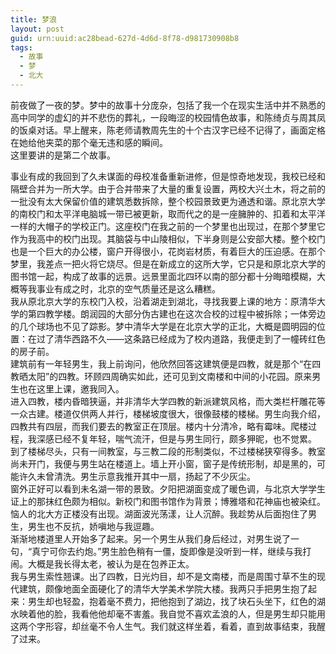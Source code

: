 ```yaml
---
title: 梦浪
layout: post
guid: urn:uuid:ac28bead-627d-4d6d-8f78-d981730908b8
tags:
  - 故事
  - 梦
  - 北大
---
```


前夜做了一夜的梦。梦中的故事十分庞杂，包括了我一个在现实生活中并不熟悉的高中同学的虚幻的并不悲伤的葬礼，一段晦涩的校园情色故事，和陈绮贞与周其凤的饭桌对话。早上醒来，陈老师请教周先生的十个古汉字已经不记得了，画面定格在她给他夹菜的那个毫无违和感的瞬间。  
这里要讲的是第二个故事。

事业有成的我回到了久未谋面的母校准备重新进修，但是惊奇地发现，我校已经和隔壁合并为一所大学。由于合并带来了大量的重复设置，两校大兴土木，将之前的一批没有太大保留价值的建筑悉数拆除，整个校园景致更为通透和谐。原北京大学的南校门和太平洋电脑城一带已被更新，取而代之的是一座臃肿的、扣着和太平洋一样的大帽子的学校正门。这座校门在我之前的一个梦里也出现过，在那个梦里它作为我高中的校门出现。其脑袋与中山陵相似，下半身则是公安部大楼。整个校门也是一个巨大的办公楼，窗户开得很小，花岗岩材质，有着巨大的压迫感。在那个梦里，我差点一把火将它烧尽。但是在新成立的这所大学，它只是和原北京大学的图书馆一起，构成了故事的远景。远景里面北四环以南的部分都十分晦暗模糊，大概等我事业有成之时，北京的空气质量还是这么糟糕。  
我从原北京大学的东校门入校，沿着湖走到湖北，寻找我要上课的地方：原清华大学的第四教学楼。朗润园的大部分伪古建也在这次合校的过程中被拆除；一体旁边的几个球场也不见了踪影。梦中清华大学是在北京大学的正北，大概是圆明园的位置：在过了清华西路不久——这条路已经成为了校内道路，我便走到了一幢砖红色的房子前。  
建筑前有一年轻男生，我上前询问，他欣然回答这建筑便是四教，就是那个“在四教晒太阳”的四教。环顾四周确实如此，还可见到文南楼和中间的小花园。原来男生也在这里上课，邀我同入。  
进入四教，楼内昏暗狭逼，并非清华大学四教的新派建筑风格，而大类栏杆雕花等一众古建。楼道仅供两人并行，楼梯坡度很大，很像鼓楼的楼梯。男生向我介绍，四教共有四层，而我们要去的教室正在顶层。楼内十分清冷，略有霉味。爬楼过程，我深感已经不复年轻，喘气流汗，但是与男生同行，颇多狎昵，也不觉累。  
到了楼梯尽头，只有一间教室，与三教二段的形制类似，不过楼梯狭窄得多。教室尚未开门，我便与男生站在楼道上。墙上开小窗，窗子是传统形制，却是黑的，可能许久未曾清洗。男生示意我推开其中一扇，扬起了不少灰尘。  
窗外正好可以看到未名湖一带的景致。夕阳把湖面变成了暖色调，与北京大学学生证上的那抹红色颇为相似。新校门和图书馆作为背景；博雅塔和花神庙也被染红。恼人的北大方正楼没有出现。湖面波光荡漾，让人沉醉。我趁势从后面抱住了男生，男生也不反抗，娇嗔地与我逗趣。  
渐渐地楼道里人开始多了起来。另一个男生从我们身后经过，对男生说了一句，“真宁可你去约炮。”男生脸色稍有一僵，旋即像是没听到一样，继续与我打闹。大概是我长得太老，被认为是在包养正太。  
我与男生索性翘课。出了四教，日光灼目，却不是文南楼，而是周围寸草不生的现代建筑，颇像地面全面硬化了的清华大学美术学院大楼。我两只手把男生抱了起来：男生却也轻盈，抱着毫不费力，把他抱到了湖边，找了块石头坐下，红色的湖水映着他的脸，我看他他却毫不害羞。我自觉不喜欢孟浪的人，但是男生却只能用这两个字形容，却丝毫不令人生气。我们就这样坐着，看着，直到故事结束，我醒了过来。
